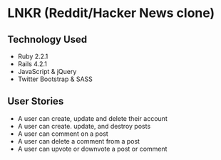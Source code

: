 # LNKR (Reddit/Hacker News clone)

Technology Used
---
- Ruby 2.2.1
- Rails 4.2.1
- JavaScript & jQuery
- Twitter Bootstrap & SASS

User Stories
---
- A user can create, update and delete their account
- A user can create. update, and destroy posts
- A user can comment on a post
- A user can delete a comment from a post
- A user can upvote or downvote a post or comment
